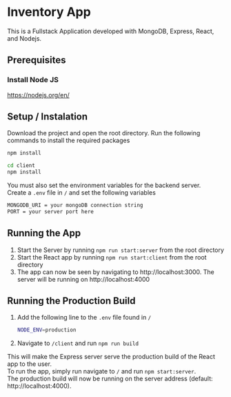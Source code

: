 # Inventory App #
This is a Fullstack Application developed with MongoDB, Express, React, and Nodejs. 

## Prerequisites ##
### Install Node JS
https://nodejs.org/en/

## Setup / Instalation ##
Download the project and open the root directory.
Run the following commands to install the required packages

```bash
npm install

cd client
npm install
```

You must also set the environment variables for the backend server.  
Create a `.env` file in `/` and set the following variables

   ```bash
   MONGODB_URI = your mongoDB connection string
   PORT = your server port here
   ```

## Running the App ##
1. Start the Server by running `npm run start:server` from the root directory
2. Start the React app by running `npm run start:client` from the root directory
3. The app can now be seen by navigating to http://localhost:3000. The server will be running on http://localhost:4000

## Running the Production Build
1. Add the following line to the `.env` file found in `/`

   ```bash
   NODE_ENV=production
   ```

2. Navigate to `/client` and run `npm run build`

This will make the Express server serve the production build of the React app to the user.  
To run the app, simply run navigate to `/` and run `npm start:server`.  
The production build will now be running on the server address (default: http://localhost:4000).  
